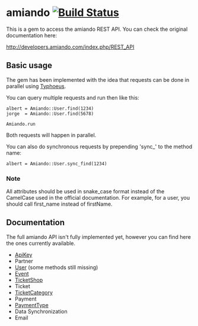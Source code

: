 # amiando [![Build Status](https://secure.travis-ci.org/xing/amiando.png)](http://travis-ci.org/xing/amiando)

This is a gem to access the amiando REST API. You can check the original
documentation here:

http://developers.amiando.com/index.php/REST_API

## Basic usage

The gem has been implemented with the idea that requests can be done in
parallel using [Typhoeus](https://github.com/dbalatero/typhoeus).

You can query multiple requests and run then like this:

    albert = Amiando::User.find(1234)
    jorge  = Amiando::User.find(5678)

    Amiando.run

Both requests will happen in parallel.

You can also do synchronous requests by prepending 'sync_' to the method name:

    albert = Amiando::User.sync_find(1234)

### Note

All attributes should be used in snake_case format instead of the CamelCase
used in the official documentation. For example, for a user, you should call
first_name instead of firstName.

## Documentation

The full amiando API isn't fully implemented yet, however you can find here the
ones currently available.

* [ApiKey](http://rdoc.info/github/xing/amiando/master/Amiando/ApiKeyt)
* Partner
* [User](http://rdoc.info/github/xing/amiando/master/Amiando/User) (some methods
  still missing)
* [Event](http://rdoc.info/github/xing/amiando/master/Amiando/Event)
* [TicketShop](http://rdoc.info/github/xing/amiando/master/Amiando/TicketShop)
* Ticket
* [TicketCategory](http://rdoc.info/github/xing/amiando/master/Amiando/TicketCategory)
* Payment
* [PaymentType](http://rdoc.info/github/xing/amiando/master/Amiando/PaymentType)
* Data Synchronization
* Email
